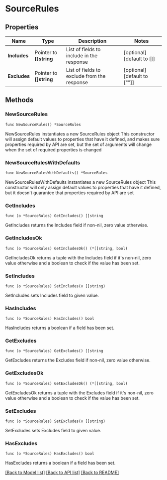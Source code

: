 # SourceRules

## Properties

Name | Type | Description | Notes
------------ | ------------- | ------------- | -------------
**Includes** | Pointer to **[]string** | List of fields to include in the response | [optional] [default to []]
**Excludes** | Pointer to **[]string** | List of fields to exclude from the response | [optional] [default to [""]]

## Methods

### NewSourceRules

`func NewSourceRules() *SourceRules`

NewSourceRules instantiates a new SourceRules object
This constructor will assign default values to properties that have it defined,
and makes sure properties required by API are set, but the set of arguments
will change when the set of required properties is changed

### NewSourceRulesWithDefaults

`func NewSourceRulesWithDefaults() *SourceRules`

NewSourceRulesWithDefaults instantiates a new SourceRules object
This constructor will only assign default values to properties that have it defined,
but it doesn't guarantee that properties required by API are set

### GetIncludes

`func (o *SourceRules) GetIncludes() []string`

GetIncludes returns the Includes field if non-nil, zero value otherwise.

### GetIncludesOk

`func (o *SourceRules) GetIncludesOk() (*[]string, bool)`

GetIncludesOk returns a tuple with the Includes field if it's non-nil, zero value otherwise
and a boolean to check if the value has been set.

### SetIncludes

`func (o *SourceRules) SetIncludes(v []string)`

SetIncludes sets Includes field to given value.

### HasIncludes

`func (o *SourceRules) HasIncludes() bool`

HasIncludes returns a boolean if a field has been set.

### GetExcludes

`func (o *SourceRules) GetExcludes() []string`

GetExcludes returns the Excludes field if non-nil, zero value otherwise.

### GetExcludesOk

`func (o *SourceRules) GetExcludesOk() (*[]string, bool)`

GetExcludesOk returns a tuple with the Excludes field if it's non-nil, zero value otherwise
and a boolean to check if the value has been set.

### SetExcludes

`func (o *SourceRules) SetExcludes(v []string)`

SetExcludes sets Excludes field to given value.

### HasExcludes

`func (o *SourceRules) HasExcludes() bool`

HasExcludes returns a boolean if a field has been set.


[[Back to Model list]](../README.md#documentation-for-models) [[Back to API list]](../README.md#documentation-for-api-endpoints) [[Back to README]](../README.md)



